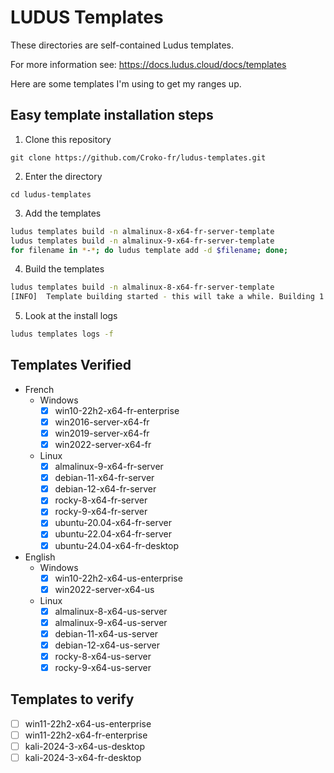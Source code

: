 # LUDUS Templates

These directories are self-contained Ludus templates.

For more information see: https://docs.ludus.cloud/docs/templates

Here are some templates I'm using to get my ranges up.


## Easy template installation steps

1. Clone this repository

`git clone https://github.com/Croko-fr/ludus-templates.git`

2. Enter the directory

`cd ludus-templates`

3. Add the templates

```bash
ludus templates build -n almalinux-8-x64-fr-server-template
ludus templates build -n almalinux-9-x64-fr-server-template
for filename in *-*; do ludus template add -d $filename; done;
```

4. Build the templates

```bash
ludus templates build -n almalinux-8-x64-fr-server-template
[INFO]  Template building started - this will take a while. Building 1 template(s) at a time.
```

5. Look at the install logs

```bash
ludus templates logs -f
```

## Templates Verified

- French
  - Windows
    - [x] win10-22h2-x64-fr-enterprise
    - [x] win2016-server-x64-fr
    - [x] win2019-server-x64-fr
    - [x] win2022-server-x64-fr
  - Linux
    - [x] almalinux-9-x64-fr-server
    - [x] debian-11-x64-fr-server
    - [x] debian-12-x64-fr-server
    - [x] rocky-8-x64-fr-server
    - [x] rocky-9-x64-fr-server
    - [x] ubuntu-20.04-x64-fr-server
    - [x] ubuntu-22.04-x64-fr-server
    - [x] ubuntu-24.04-x64-fr-desktop

- English
  - Windows
    - [x] win10-22h2-x64-us-enterprise
    - [x] win2022-server-x64-us
  - Linux
    - [x] almalinux-8-x64-us-server
    - [x] almalinux-9-x64-us-server
    - [x] debian-11-x64-us-server
    - [x] debian-12-x64-us-server
    - [x] rocky-8-x64-us-server
    - [x] rocky-9-x64-us-server

## Templates to verify

- [ ] win11-22h2-x64-us-enterprise
- [ ] win11-22h2-x64-fr-enterprise
- [ ] kali-2024-3-x64-us-desktop
- [ ] kali-2024-3-x64-fr-desktop
